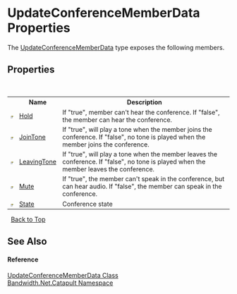 ﻿# UpdateConferenceMemberData Properties
 

The <a href ="T_Bandwidth_Net_Catapult_UpdateConferenceMemberData.md">UpdateConferenceMemberData</a> type exposes the following members.


## Properties
&nbsp;<table><tr><th></th><th>Name</th><th>Description</th></tr><tr><td>![Public property](media/pubproperty.gif "Public property")</td><td><a href ="P_Bandwidth_Net_Catapult_UpdateConferenceMemberData_Hold.md">Hold</a></td><td>
If "true", member can't hear the conference. If "false", the member can hear the conference.</td></tr><tr><td>![Public property](media/pubproperty.gif "Public property")</td><td><a href ="P_Bandwidth_Net_Catapult_UpdateConferenceMemberData_JoinTone.md">JoinTone</a></td><td>
If "true", will play a tone when the member joins the conference. If "false", no tone is played when the member joins the conference.</td></tr><tr><td>![Public property](media/pubproperty.gif "Public property")</td><td><a href ="P_Bandwidth_Net_Catapult_UpdateConferenceMemberData_LeavingTone.md">LeavingTone</a></td><td>
If "true", will play a tone when the member leaves the conference. If "false", no tone is played when the member leaves the conference.</td></tr><tr><td>![Public property](media/pubproperty.gif "Public property")</td><td><a href ="P_Bandwidth_Net_Catapult_UpdateConferenceMemberData_Mute.md">Mute</a></td><td>
If "true", the member can't speak in the conference, but can hear audio. If "false", the member can speak in the conference.</td></tr><tr><td>![Public property](media/pubproperty.gif "Public property")</td><td><a href ="P_Bandwidth_Net_Catapult_UpdateConferenceMemberData_State.md">State</a></td><td>
Conference state</td></tr></table>&nbsp;
<a href="#updateconferencememberdata-properties">Back to Top</a>

## See Also


#### Reference
<a href ="T_Bandwidth_Net_Catapult_UpdateConferenceMemberData.md">UpdateConferenceMemberData Class</a><br /><a href ="N_Bandwidth_Net_Catapult.md">Bandwidth.Net.Catapult Namespace</a><br />